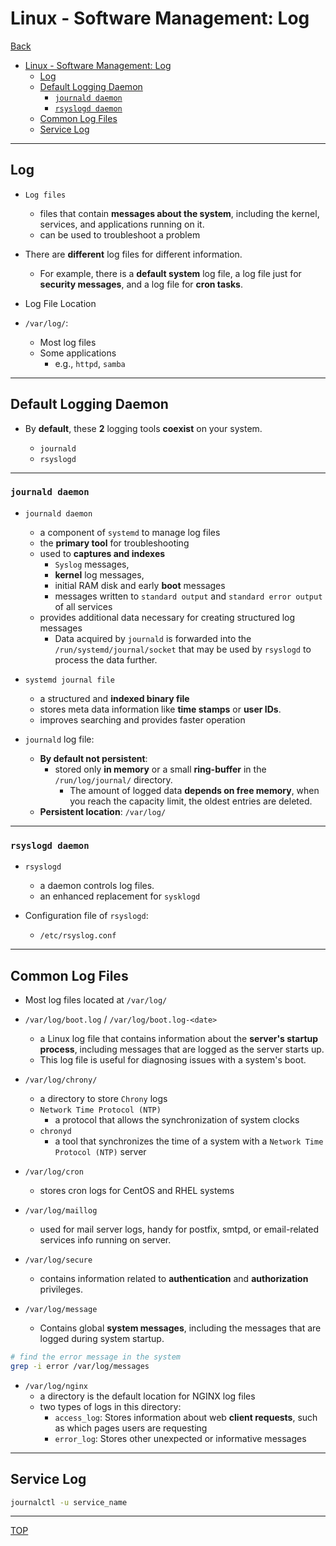 # Linux - Software Management: Log

[Back](../../index.md)

- [Linux - Software Management: Log](#linux---software-management-log)
  - [Log](#log)
  - [Default Logging Daemon](#default-logging-daemon)
    - [`journald daemon`](#journald-daemon)
    - [`rsyslogd daemon`](#rsyslogd-daemon)
  - [Common Log Files](#common-log-files)
  - [Service Log](#service-log)

---

## Log

- `Log files`
  - files that contain **messages about the system**, including the kernel, services, and applications running on it.
  - can be used to troubleshoot a problem
- There are **different** log files for different information.

  - For example, there is a **default system** log file, a log file just for **security messages**, and a log file for **cron tasks**.

- Log File Location

- `/var/log/`:
  - Most log files
  - Some applications
    - e.g., `httpd`, `samba`

---

## Default Logging Daemon

- By **default**, these **2** logging tools **coexist** on your system.

  - `journald`
  - `rsyslogd`

---

### `journald daemon`

- `journald daemon`

  - a component of `systemd` to manage log files
  - the **primary tool** for troubleshooting
  - used to **captures and indexes**
    - `Syslog` messages,
    - **kernel** log messages,
    - initial RAM disk and early **boot** messages
    - messages written to `standard output` and `standard error output` of all services
  - provides additional data necessary for creating structured log messages
    - Data acquired by `journald` is forwarded into the `/run/systemd/journal/socket` that may be used by `rsyslogd` to process the data further.

- `systemd journal file`

  - a structured and **indexed binary file**
  - stores meta data information like **time stamps** or **user IDs**.
  - improves searching and provides faster operation

- `journald` log file:

  - **By default not persistent**:
    - stored only **in memory** or a small **ring-buffer** in the `/run/log/journal/` directory.
      - The amount of logged data **depends on free memory**, when you reach the capacity limit, the oldest entries are deleted.
  - **Persistent location**: `/var/log/`

---

### `rsyslogd daemon`

- `rsyslogd`

  - a daemon controls log files.
  - an enhanced replacement for `sysklogd`

- Configuration file of `rsyslogd`:
  - `/etc/rsyslog.conf`

---

## Common Log Files

- Most log files located at `/var/log/`

- `/var/log/boot.log` / `/var/log/boot.log-<date>`

  - a Linux log file that contains information about the **server's startup process**, including messages that are logged as the server starts up.
  - This log file is useful for diagnosing issues with a system's boot.

- `/var/log/chrony/`

  - a directory to store `Chrony` logs
  - `Network Time Protocol (NTP)`
    - a protocol that allows the synchronization of system clocks
  - `chronyd`
    - a tool that synchronizes the time of a system with a `Network Time Protocol (NTP)` server

- `/var/log/cron`

  - stores cron logs for CentOS and RHEL systems

- `/var/log/maillog`

  - used for mail server logs, handy for postfix, smtpd, or email-related services info running on server.

- `/var/log/secure`

  - contains information related to **authentication** and **authorization** privileges.

- `/var/log/message`

  - Contains global **system messages**, including the messages that are logged during system startup.

```sh
# find the error message in the system
grep -i error /var/log/messages
```

- `/var/log/nginx`
  - a directory is the default location for NGINX log files
  - two types of logs in this directory:
    - `access_log`: Stores information about web **client requests**, such as which pages users are requesting
    - `error_log`: Stores other unexpected or informative messages

---

## Service Log

```sh
journalctl -u service_name
```

---

[TOP](#linux---software-management-log)
